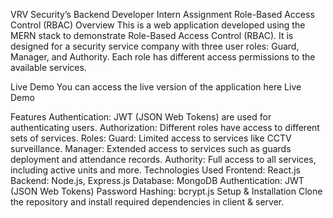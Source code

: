VRV Security’s Backend Developer Intern Assignment
Role-Based Access Control (RBAC)
Overview
This is a web application developed using the MERN stack to demonstrate Role-Based Access Control (RBAC). It is designed for a security service company with three user roles: Guard, Manager, and Authority. Each role has different access permissions to the available services.

Live Demo
You can access the live version of the application here
Live Demo

Features
Authentication: JWT (JSON Web Tokens) are used for authenticating users.
Authorization: Different roles have access to different sets of services.
Roles:
Guard: Limited access to services like CCTV surveillance.
Manager: Extended access to services such as guards deployment and attendance records.
Authority: Full access to all services, including active units and more.
Technologies Used
Frontend: React.js
Backend: Node.js, Express.js
Database: MongoDB
Authentication: JWT (JSON Web Tokens)
Password Hashing: bcrypt.js
Setup & Installation
Clone the repository and install required dependencies in client & server.
